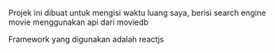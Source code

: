 Projek ini dibuat untuk mengisi waktu luang saya, berisi search engine movie menggunakan api dari moviedb 

Framework yang digunakan adalah reactjs
